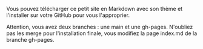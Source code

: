 Vous pouvez télécharger ce petit site en Markdown avec son thème et l'installer sur votre GitHub pour vous l'approprier.

Attention, vous avez deux branches : une main et une gh-pages. N'oubliez pas les merge pour l'installation finale, vous modifiez la page index.md de la branche gh-pages.


